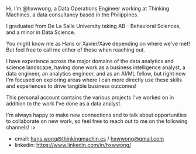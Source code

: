 Hi, I’m @hxwwong, a Data Operations Engineer working at Thinking Machines, a data consultancy based in the Philippines.

I graduated from De La Salle University taking AB - Behavioral Sciences, and a minor in Data Science. 

You might know me as Hans or Xavier/Xave depending on where we've met! But feel free to call me either of these when reaching out.

I have experience across the major domains of the data analytics and science landscape, having done work as a business intelligence analyst, a data engineer, an analytics engineer, and as an AI/ML fellow, but right now I'm focused on exploring areas where I can more directly use these skills and experiences to drive tangible business outcomes! 

This personal account contains the various projects I've worked on in addition to the work I've done as a data analyst. 

I'm always happy to make new connections and to talk about opportunities to collaborate on new work, so feel free to reach out to me on the following channels! :> 

- email: hans.wong@thinkingmachin.es / hxwwong@gmail.com 
- linkedin: https://www.linkedin.com/in/hxwwong/


